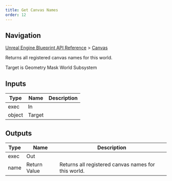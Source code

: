 ```yaml
---
title: Get Canvas Names
order: 12
---
```

## Navigation

[Unreal Engine Blueprint API Reference](https://dev.epicgames.com/documentation/en-us/unreal-engine/BlueprintAPI) > [Canvas](https://dev.epicgames.com/documentation/en-us/unreal-engine/BlueprintAPI/Canvas)

Returns all registered canvas names for this world.

Target is Geometry Mask World Subsystem

## Inputs

| Type | Name | Description |
| --- | --- | --- |
| exec | In |  |
| object | Target |  |

## Outputs

| Type | Name | Description |
| --- | --- | --- |
| exec | Out |  |
| name | Return Value | Returns all registered canvas names for this world. |
